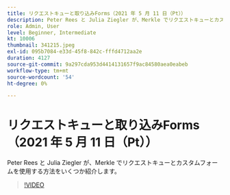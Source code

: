 ```yaml
---
title: リクエストキューと取り込みForms（2021 年 5 月 11 日（Pt））
description: Peter Rees と Julia Ziegler が、Merkle でリクエストキューとカスタムフォームを使用する方法をいくつか紹介します。
role: Admin, User
level: Beginner, Intermediate
kt: 10006
thumbnail: 341215.jpeg
exl-id: 095b7084-e33d-45f8-842c-fffd4712aa2e
duration: 4127
source-git-commit: 9a297cda953d4414131657f9ac84580aea0eabeb
workflow-type: tm+mt
source-wordcount: '54'
ht-degree: 0%

---
```


# リクエストキューと取り込みForms（2021 年 5 月 11 日（Pt））

Peter Rees と Julia Ziegler が、Merkle でリクエストキューとカスタムフォームを使用する方法をいくつか紹介します。

>[!VIDEO](https://video.tv.adobe.com/v/341215/?quality=12&learn=on)

